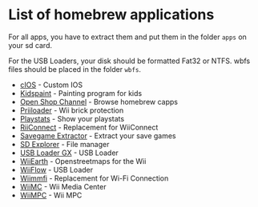 # List of homebrew applications

For all apps, you have to extract them and put them in the folder `apps` on your sd card.

For the USB Loaders, your disk should be formatted Fat32 or NTFS. wbfs files should be placed in the folder `wbfs`.

* [cIOS](https://wii.guide/cios) - Custom IOS
* [Kidspaint](https://wiibrew.org/wiki/Kidspaint) - Painting program for kids
* [Open Shop Channel](https://wiibrew.org/wiki/Open_Shop_Channel) - Browse homebrew capps
* [Priiloader](https://wii.guide/priiloader) - Wii brick protection
* [Playstats](https://wiibrew.org/wiki/Playstats) - Show your playstats
* [RiiConnect](https://wii.guide/riiconnect24) - Replacement for WiiConnect
* [Savegame Extractor](https://wiibrew.org/wiki/Savegame_Extractor) - Extract your save games
* [SD Explorer](https://wiibrew.org/wiki/SD_Explorer) - File manager
* [USB Loader GX](https://wii.guide/usbloadergx.html) - USB Loader
* [WiiEarth](https://wiibrew.org/wiki/WiiEarth) - Openstreetmaps for the Wii
* [WiiFlow](https://wii.guide/wiiflow) - USB Loader
* [Wiimmfi](https://wii.guide/wiimmfi) - Replacement for Wi-Fi Connection
* [WiiMC](https://wiibrew.org/wiki/WiiMC) - Wii Media Center
* [WiiMPC](https://wiibrew.org/wiki/WiiMPC) - Wii MPC

